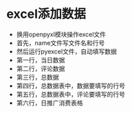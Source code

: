 # excel添加数据

* 换用openpyxl模块操作excel文件
*  首先，name文件写文件名和行号
* 然后运行pyexcel文件，自动填写数据
* 第一行，当日数据
* 第二行，评论数据
* 第三行，总数据
* 第四行，总数据表中，数据要填写的行号
* 第五行，总数据表中，评论要填写的行号
* 第六行，日推广消费表格